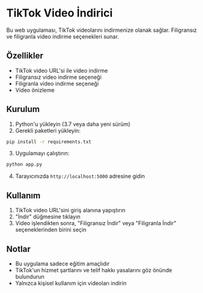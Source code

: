 # TikTok Video İndirici

Bu web uygulaması, TikTok videolarını indirmenize olanak sağlar. Filigransız ve filigranla video indirme seçenekleri sunar.

## Özellikler

- TikTok video URL'si ile video indirme
- Filigransız video indirme seçeneği
- Filigranla video indirme seçeneği
- Video önizleme

## Kurulum

1. Python'u yükleyin (3.7 veya daha yeni sürüm)
2. Gerekli paketleri yükleyin:

```bash
pip install -r requirements.txt
```

3. Uygulamayı çalıştırın:

```bash
python app.py
```

4. Tarayıcınızda `http://localhost:5000` adresine gidin

## Kullanım

1. TikTok video URL'sini giriş alanına yapıştırın
2. "İndir" düğmesine tıklayın
3. Video işlendikten sonra, "Filigransız İndir" veya "Filigranla İndir" seçeneklerinden birini seçin

## Notlar

- Bu uygulama sadece eğitim amaçlıdır
- TikTok'un hizmet şartlarını ve telif hakkı yasalarını göz önünde bulundurun
- Yalnızca kişisel kullanım için videoları indirin
